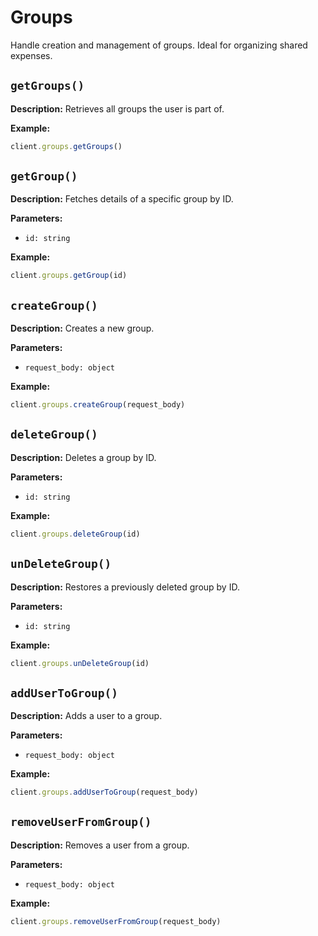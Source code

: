 # Groups
Handle creation and management of groups. Ideal for organizing shared expenses.

## `getGroups()`

**Description:** Retrieves all groups the user is part of.

**Example:**
```ts
client.groups.getGroups()
```

## `getGroup()`

**Description:** Fetches details of a specific group by ID.

**Parameters:**
- `id: string`

**Example:**
```ts
client.groups.getGroup(id)
```

## `createGroup()`

**Description:** Creates a new group.

**Parameters:**
- `request_body: object`

**Example:**
```ts
client.groups.createGroup(request_body)
```

## `deleteGroup()`

**Description:** Deletes a group by ID.

**Parameters:**
- `id: string`

**Example:**
```ts
client.groups.deleteGroup(id)
```

## `unDeleteGroup()`

**Description:** Restores a previously deleted group by ID.

**Parameters:**
- `id: string`

**Example:**
```ts
client.groups.unDeleteGroup(id)
```

## `addUserToGroup()`

**Description:** Adds a user to a group.

**Parameters:**
- `request_body: object`

**Example:**
```ts
client.groups.addUserToGroup(request_body)
```

## `removeUserFromGroup()`

**Description:** Removes a user from a group.

**Parameters:**
- `request_body: object`

**Example:**
```ts
client.groups.removeUserFromGroup(request_body)
```
